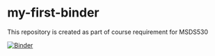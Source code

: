 # my-first-binder
This repository is created as part of course requirement for MSDS530

[![Binder](https://mybinder.org/badge_logo.svg)](https://mybinder.org/v2/gh/vpb2/my-first-binder/HEAD)
